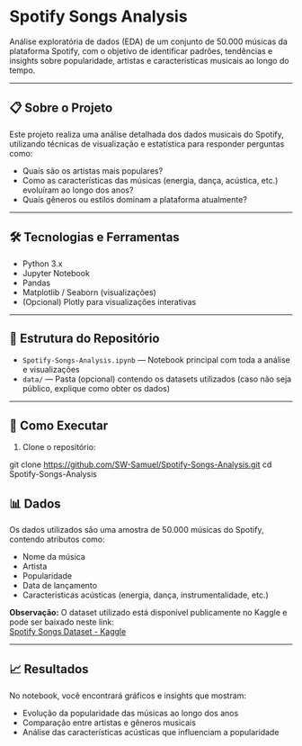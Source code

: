# Spotify Songs Analysis

Análise exploratória de dados (EDA) de um conjunto de 50.000 músicas da plataforma Spotify, com o objetivo de identificar padrões, tendências e insights sobre popularidade, artistas e características musicais ao longo do tempo.

---

## 📋 Sobre o Projeto

Este projeto realiza uma análise detalhada dos dados musicais do Spotify, utilizando técnicas de visualização e estatística para responder perguntas como:

- Quais são os artistas mais populares?
- Como as características das músicas (energia, dança, acústica, etc.) evoluíram ao longo dos anos?
- Quais gêneros ou estilos dominam a plataforma atualmente?

---

## 🛠 Tecnologias e Ferramentas

- Python 3.x
- Jupyter Notebook
- Pandas
- Matplotlib / Seaborn (visualizações)
- (Opcional) Plotly para visualizações interativas

---

## 📂 Estrutura do Repositório

- `Spotify-Songs-Analysis.ipynb` — Notebook principal com toda a análise e visualizações
- `data/` — Pasta (opcional) contendo os datasets utilizados (caso não seja público, explique como obter os dados)

---

## 🚀 Como Executar

1. Clone o repositório:

git clone https://github.com/SW-Samuel/Spotify-Songs-Analysis.git
cd Spotify-Songs-Analysis

## 📊 Dados

Os dados utilizados são uma amostra de 50.000 músicas do Spotify, contendo atributos como:

- Nome da música
- Artista
- Popularidade
- Data de lançamento
- Características acústicas (energia, dança, instrumentalidade, etc.)

**Observação:** O dataset utilizado está disponível publicamente no Kaggle e pode ser baixado neste link:  
[Spotify Songs Dataset - Kaggle](https://www.kaggle.com/datasets/refiaozturk/spotify-songs-dataset)

---

## 📈 Resultados

No notebook, você encontrará gráficos e insights que mostram:

- Evolução da popularidade das músicas ao longo dos anos
- Comparação entre artistas e gêneros musicais
- Análise das características acústicas que influenciam a popularidade


